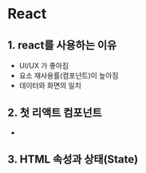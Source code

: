 # React

## 1. react를 사용하는 이유
+ UI/UX 가 좋아짐
+ 요소 재사용률(컴포넌트)이 높아짐
+ 데이터와 화면의 일치

## 2. 첫 리액트 컴포넌트
- 
## 3. HTML 속성과 상태(State)
